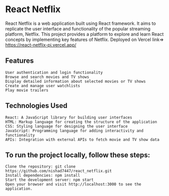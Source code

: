 # React Netflix

React Netflix is a web application built using React framework. It aims to replicate the user interface and functionality of the popular streaming platform, Netflix. This project provides a platform to explore and learn React concepts by implementing key features of Netflix.
Deployed on Vercel link=> https://react-netflix-pi.vercel.app/

## Features

    User authentication and login functionality
    Browse and search movies and TV shows
    Display detailed information about selected movies or TV shows
    Create and manage user watchlists
    Play movie trailers

## Technologies Used

    React: A JavaScript library for building user interfaces
    HTML: Markup language for creating the structure of the application
    CSS: Styling language for designing the user interface
    JavaScript: Programming language for adding interactivity and functionality
    APIs: Integration with external APIs to fetch movie and TV show data

## To run the project locally, follow these steps:

    Clone the repository: git clone https://github.com/nishad7447/react_netflix.git
    Install dependencies: npm install
    Start the development server: npm start
    Open your browser and visit http://localhost:3000 to see the application.


